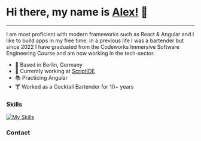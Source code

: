 #  Hi there, my name is [Alex!](https://https://www.linkedin.com/in/alexander-scharpf-609136241) 👋

---

I am most proficient with modern frameworks such as React & Angular and I like to build apps in my free time. In a previous life I was a bartender but since 2022 I have graduated from the Codeworks Immersive Software Engineering Course and am now working in the tech-sector.

* 📍 Based in Berlin, Germany
* 🦾 Currently working at [ScriptIDE](https://github.com/AScharpf/Scriptide)
* 📚 Practicing Angular
* 🍸 Worked as a Cocktail Bartender for 10+ years

### Skills

[![My Skills](https://skillicons.dev/icons?i=js,ts,html,css,react,angular,mongoose,express,koa,jest,cypress,react-native)](https://skillicons.dev)

### Contact

